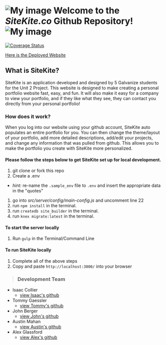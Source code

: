 # ![My image](./README_logo.png) Welcome to the *SiteKite.co* Github Repository! ![My image](./README_logo.png)

[![Coverage Status](https://coveralls.io/repos/isaacjcollier/galvanize-q2-group-project/badge.svg?branch=master)](https://coveralls.io/r/isaacjcollier/galvanize-q2-group-project?branch=master)

[Here is the Deployed Website](http://sitekite.co/)

## What is SiteKite?
SiteKite is an application developed and designed by 5 Galvanize students for the Unit 2 Project. This website is designed to make creating a personal portfolio website fast, easy, and fun. It will also make it easy for a company to view your portfolio, and if they like what they see, they can contact you directly from your personal portfolio!

### How does it work?
When you log into our website using your github account, SiteKite auto populates an entire portfolio for you. You can then change the theme/layout of your portfolio, add more detailed descriptions, add/edit your projects, and change any information that was pulled from github. This allows you to make the portfolio you create with SiteKite more personalized.

#### Please follow the steps below to get SiteKite set up for local development.

1. git clone or fork this repo
1. Create a .env
  - _hint:_ re-name the `.sample_env` file to `.env` and insert the appropriate data in the "quotes"
1. go into *src/server/config/main-config.js* and uncomment line 22
1. run `npm install` in the terminal.
1. run `createdb site_builder` in the terminal.
1. run `knex migrate:latest` in the terminal.

#### To start the server locally

1. Run `gulp` in the Terminal/Command Line

#### To run SiteKite locally
1. Complete all of the above steps
1. Copy and paste `http://localhost:3000/` into your browser

>### Development Team
- Isaac Collier
  - [view Isaac's github](https://github.com/Isaacjcollier)
- Tommy Gaessler
  - [view Tommy's github](https://github.com/tommygaessler)
- John Berger
  - [view John's github](https://github.com/johnmberger)
- Austin Mahan
  - [view Austin's github](https://github.com/AustinMahan)
- Alex Glassford
  - [view Alex's github](https://github.com/abglassford)
